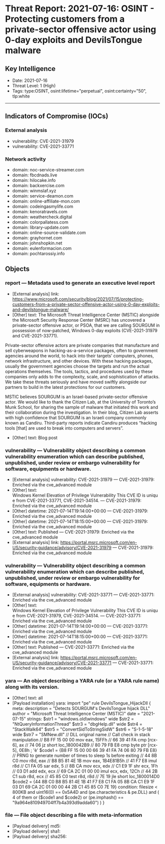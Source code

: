 # Threat Report: 2021-07-16: OSINT -  Protecting customers from a private-sector offensive actor using 0-day exploits and DevilsTongue malware


## Key Intelligence
* Date: 2021-07-16
* Threat Level: 1 (High)
* Tags: type:OSINT, osint:lifetime="perpetual", osint:certainty="50", tlp:white

---

## Indicators of Compromise (IOCs)
### External analysis
* vulnerability: CVE-2021-31979
* vulnerability: CVE-2021-33771

### Network activity
* domain: noc-service-streamer.com
* domain: fbcdnads.live
* domain: hilocake.info
* domain: backxercise.com
* domain: winmslaf.xyz
* domain: service-deamon.com
* domain: online-affiliate-mon.com
* domain: codeingasmylife.com
* domain: kenoratravels.com
* domain: weathercheck.digital
* domain: colorpallatess.com
* domain: library-update.com
* domain: online-source-validate.com
* domain: grayhornet.com
* domain: johnshopkin.net
* domain: eulenformacion.com
* domain: pochtarossiy.info

## Objects
### report — Metadata used to generate an executive level report
* [External analysis] link: https://www.microsoft.com/security/blog/2021/07/15/protecting-customers-from-a-private-sector-offensive-actor-using-0-day-exploits-and-devilstongue-malware/
* [Other] text: The Microsoft Threat Intelligence Center (MSTIC) alongside the Microsoft Security Response Center (MSRC) has uncovered a private-sector offensive actor, or PSOA, that we are calling SOURGUM in possession of now-patched, Windows 0-day exploits (CVE-2021-31979 and CVE-2021-33771).

Private-sector offensive actors are private companies that manufacture and sell cyberweapons in hacking-as-a-service packages, often to government agencies around the world, to hack into their targets’ computers, phones, network infrastructure, and other devices. With these hacking packages, usually the government agencies choose the targets and run the actual operations themselves. The tools, tactics, and procedures used by these companies only adds to the complexity, scale, and sophistication of attacks. We take these threats seriously and have moved swiftly alongside our partners to build in the latest protections for our customers.

MSTIC believes SOURGUM is an Israel-based private-sector offensive actor. We would like to thank the Citizen Lab, at the University of Toronto’s Munk School, for sharing the sample of malware that initiated this work and their collaboration during the investigation. In their blog, Citizen Lab asserts with high confidence that SOURGUM is an Israeli company commonly known as Candiru. Third-party reports indicate Candiru produces “hacking tools [that] are used to break into computers and servers”.
* [Other] text: Blog post

### vulnerability — Vulnerability object describing a common vulnerability enumeration which can describe published, unpublished, under review or embargo vulnerability for software, equipments or hardware.
* [External analysis] vulnerability: CVE-2021-31979 — CVE-2021-31979: Enriched via the cve_advanced module
* [Other] text: Windows Kernel Elevation of Privilege Vulnerability This CVE ID is unique from CVE-2021-33771, CVE-2021-34514. — CVE-2021-31979: Enriched via the cve_advanced module
* [Other] datetime: 2021-07-14T19:14:00+00:00 — CVE-2021-31979: Enriched via the cve_advanced module
* [Other] datetime: 2021-07-14T18:15:00+00:00 — CVE-2021-31979: Enriched via the cve_advanced module
* [Other] text: Published — CVE-2021-31979: Enriched via the cve_advanced module
* [External analysis] link: https://portal.msrc.microsoft.com/en-US/security-guidance/advisory/CVE-2021-31979 — CVE-2021-31979: Enriched via the cve_advanced module

### vulnerability — Vulnerability object describing a common vulnerability enumeration which can describe published, unpublished, under review or embargo vulnerability for software, equipments or hardware.
* [External analysis] vulnerability: CVE-2021-33771 — CVE-2021-33771: Enriched via the cve_advanced module
* [Other] text: Windows Kernel Elevation of Privilege Vulnerability This CVE ID is unique from CVE-2021-31979, CVE-2021-34514. — CVE-2021-33771: Enriched via the cve_advanced module
* [Other] datetime: 2021-07-14T19:14:00+00:00 — CVE-2021-33771: Enriched via the cve_advanced module
* [Other] datetime: 2021-07-14T18:15:00+00:00 — CVE-2021-33771: Enriched via the cve_advanced module
* [Other] text: Published — CVE-2021-33771: Enriched via the cve_advanced module
* [External analysis] link: https://portal.msrc.microsoft.com/en-US/security-guidance/advisory/CVE-2021-33771 — CVE-2021-33771: Enriched via the cve_advanced module

### yara — An object describing a YARA rule (or a YARA rule name) along with its version.
* [Other] text: all
* [Payload installation] yara: import "pe"
rule DevilsTongue_HijackDll
{
meta:
description = "Detects SOURGUM's DevilsTongue hijack DLL"
author = "Microsoft Threat Intelligence Center (MSTIC)"
date = "2021-07-15"
strings:
$str1 = "windows.old\\windows" wide
$str2 = "NtQueryInformationThread"
$str3 = "dbgHelp.dll" wide
$str4 = "StackWalk64"
$str5 = "ConvertSidToStringSidW"
$str6 = "S-1-5-18" wide
$str7 = "SMNew.dll" // DLL original name
// Call check in stack manipulation
// B8 FF 15 00 00   mov     eax, 15FFh
// 66 39 41 FA      cmp     [rcx-6], ax
// 74 06            jz      short loc_1800042B9
// 80 79 FB E8      cmp     byte ptr [rcx-5], 0E8h ; 'è'
$code1 = {B8 FF 15 00 00 66 39 41 FA 74 06 80 79 FB E8}
// PRNG to generate number of times to sleep 1s before exiting
// 44 8B C0 mov r8d, eax
// B8 B5 81 4E 1B mov eax, 1B4E81B5h
// 41 F7 E8 imul r8d
// C1 FA 05 sar edx, 5
// 8B CA    mov ecx, edx
// C1 E9 1F shr ecx, 1Fh
// 03 D1    add edx, ecx
// 69 CA 2C 01 00 00 imul ecx, edx, 12Ch
// 44 2B C1 sub r8d, ecx
// 45 85 C0 test r8d, r8d
// 7E 19    jle  short loc_1800014D0
$code2 = {44 8B C0 B8 B5 81 4E 1B 41 F7 E8 C1 FA 05 8B CA C1 E9 1F 03 D1 69 CA 2C 01 00 00 44 2B C1 45 85 C0 7E 19}
condition:
filesize < 800KB and
uint16(0) == 0x5A4D and
(pe.characteristics & pe.DLL) and
(
4 of them or
($code1 and $code2) or
(pe.imphash() == "9a964e810949704ff7b4a393d9adda60")
)
}

### file — File object describing a file with meta-information
* [Payload delivery] md5: <md5>
* [Payload delivery] sha1: <sha1>
* [Payload delivery] sha256: <sha256>
